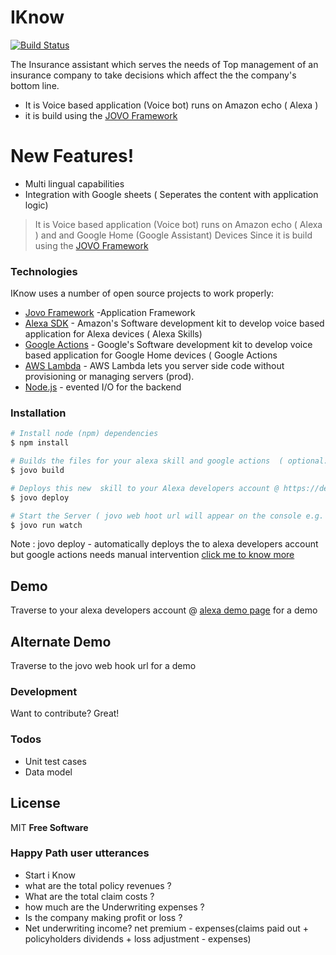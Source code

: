 # IKnow
[![Build Status](https://travis-ci.org/joemccann/dillinger.svg?branch=master)](https://github.com/shivkanthbuddha/IKnow)

The Insurance assistant which serves the needs of   Top management of an insurance company to take decisions which affect the the company's bottom line.
 - It is  Voice based application (Voice bot) runs on Amazon echo ( Alexa )  
 - it is build using the  [JOVO Framework ](https://github.com/jovotech/jovo-framework-nodejs) 

# New Features!

  - Multi lingual capabilities
  - Integration with Google sheets ( Seperates the content with application logic)
  
> It is  Voice based application (Voice bot) 
> runs on Amazon echo ( Alexa ) and and Google Home  (Google Assistant) Devices 
> Since it is build using the  [JOVO Framework ](https://www.jovo.tech/) 


### Technologies

IKnow  uses a number of open source projects to work properly:

* [Jovo Framework](https://www.jovo.tech/) -Application Framework 
* [Alexa SDK](https://developer.amazon.com/alexa/console/ask?) - Amazon's Software development kit  to develop voice based application for Alexa devices ( Alexa Skills)
* [Google Actions](https://developers.google.com/actions) -  Google's Software development kit  to develop voice based application for Google Home devices ( Google Actions  
* [AWS Lambda](https://aws.amazon.com/lambda/) - AWS Lambda lets you server side code without provisioning or managing servers (prod).
* [Node.js](https://nodejs.org/) - evented I/O for the backend 

### Installation

```sh
# Install node (npm) dependencies
$ npm install

# Builds the files for your alexa skill and google actions  ( optional:  Use this command post local changes )
$ jovo build

# Deploys this new  skill to your Alexa developers account @ https://developer.amazon.com/alexa/console/ask
$ jovo deploy

# Start the Server ( jovo web hoot url will appear on the console e.g. https://webhook.jovo.cloud/1fdd42ff-7057-4841-a4cf-1234567890)
$ jovo run watch 
```
Note : jovo deploy -  automatically deploys the to alexa developers account but google actions needs manual intervention [click me to know more](https://www.jovo.tech/tutorials/google-action-tutorial-nodejs)

## Demo 
Traverse to your alexa developers account @ [alexa demo page]( https://developer.amazon.com/alexa/console/ask) for a demo 

## Alternate Demo 
Traverse to the jovo web hook url for a demo

### Development

Want to contribute? Great!

### Todos

 - Unit test cases 
 - Data model 

License
----
MIT
**Free Software**

### Happy Path user utterances

- Start i Know 
- what are the total  policy revenues ?
- What are the total claim costs ? 
- how much are the Underwriting expenses ?  
- Is the company making profit or loss ? 
- Net underwriting income? net premium - expenses(claims paid out + policyholders dividends + loss adjustment     -  expenses)


